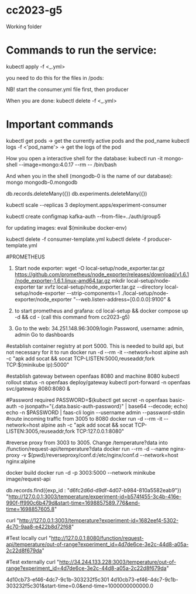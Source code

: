 # cc2023-g5
Working folder

# Commands to run the service:
kubectl apply -f <_.yml>

you need to do this for the files in /pods:

NB! start the consumer.yml file first, then producer

When you are done:
kubectl delete -f <_.yml>

# Important commands
kubectl get pods -> get the currently active pods and the pod_name
kubectl logs -f <'pod_name'> -> get the logs of the pod

How you open a interactive shell for the database:
kubectl run -it mongo-shell --image=mongo:4.0.17 --rm -- /bin/bash

And when you in the shell (mongodb-0 is the name of our database):
mongo mongodb-0.mongodb

db.records.deleteMany({})
db.experiments.deleteMany({})

kubectl scale --replicas 3 deployment.apps/experiment-consumer

kubectl create configmap kafka-auth --from-file=../auth/group5

for updating images:
eval $(minikube docker-env)

kubectl delete -f consumer-template.yml
kubectl delete -f producer-template.yml

#PROMETHEUS
1. Start node exporter: 
wget -O local-setup/node_exporter.tar.gz https://github.com/prometheus/node_exporter/releases/download/v1.6.1/node_exporter-1.6.1.linux-amd64.tar.gz
mkdir local-setup/node-exporter
tar xvfz local-setup/node_exporter.tar.gz --directory local-setup/node-exporter --strip-components=1
./local-setup/node-exporter/node_exporter "--web.listen-address=[0.0.0.0]:9100" &

2. to start prometheus and grafana:
cd local-setup && docker compose up -d && cd -  (call this command from cc2023-g5)

3. Go to the web: 34.251.148.96:3009/login
Password, username: admin, admin
Go to dashboards


#establish container registry at port 5000. This is needed to build api, but not necessary for it to run
docker run -d --rm -it --network=host alpine ash -c "apk add socat && socat TCP-LISTEN:5000,reuseaddr,fork TCP:$(minikube ip):5000"

#establish gateway between openfaas 8080 and machine 8080
kubectl rollout status -n openfaas deploy/gateway
kubectl port-forward -n openfaas svc/gateway 8080:8080 &

#Password required
PASSWORD=$(kubectl get secret -n openfaas basic-auth -o jsonpath="{.data.basic-auth-password}" | base64 --decode; echo)
echo -n $PASSWORD | faas-cli login --username admin --password-stdin
#route incoming traffic from 3005 to 8080
docker run -d --rm -it --network=host alpine ash -c "apk add socat && socat TCP-LISTEN:3005,reuseaddr,fork TCP:127.0.0.1:8080"

#reverse proxy from 3003 to 3005. Change /temperature?data into /function/request-api/temperature?data
docker run     --rm -d     --name nginx-proxy     -v $(pwd)/reverseproxy/conf.d:/etc/nginx/conf.d       --network=host   nginx:alpine


docker build 
docker run -d -p 3003:5000 --network minikube  image/request-api

db.records.find({exp_id : "d6fc2d6d-d9df-4d07-b984-810a5582eab9"})
"http://127.0.0.1:3003/temperature/experiment-id=b574f455-3c4b-416e-990f-ff990c6b479d&start-time=1698857589.776&end-time=1698857605.8"

curl  "http://127.0.0.1:3003/temperature?experiment-id=1682eef4-5302-4c70-9aa8-e422b8d72f68"

#Test locally
curl "http://127.0.0.1:8080/function/request-api/temperature/out-of-range?experiment_id=4d7de6ce-3e2c-44d8-a05a-2c22d8f679da"

#Test externally
curl  "http://34.244.133.228:3003/temperature/out-of-range?experiment_id=4d7de6ce-3e2c-44d8-a05a-2c22d8f679da"

4d10cb73-ef46-4dc7-9c1b-303232f5c301
4d10cb73-ef46-4dc7-9c1b-303232f5c301&start-time=0.0&end-time=1000000000000.0